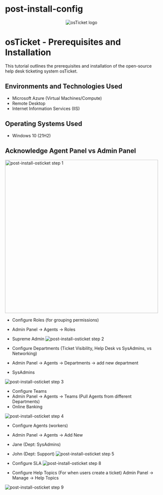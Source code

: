 # post-install-config
<p align="center">
<img src="https://i.imgur.com/Clzj7Xs.png" alt="osTicket logo"/>
</p>

<h1>osTicket - Prerequisites and Installation</h1>
This tutorial outlines the prerequisites and installation of the open-source help desk ticketing system osTicket.<br />

<h2>Environments and Technologies Used</h2>

- Microsoft Azure (Virtual Machines/Compute)
- Remote Desktop
- Internet Information Services (IIS)

<h2>Operating Systems Used </h2>

- Windows 10</b> (21H2)

<h2>Acknowledge Agent Panel vs Admin Panel
</h2>
<img width="504" alt="post-install-osticket step 1" src="https://github.com/user-attachments/assets/24dbd153-1bb1-4dec-9f58-0eaa1ff86f19" />

- Configure Roles (for grouping permissions)
- Admin Panel -> Agents -> Roles
- Supreme Admin
![post-install-osticket step 2](https://github.com/user-attachments/assets/ee44a0f0-d6bf-4afd-bb4d-a5534c644eea)

- Configure Departments (Ticket Visibility, Help Desk vs SysAdmins, vs Networking)
- Admin Panel -> Agents -> Departments -> add new department 
- SysAdmins

![post-install-osticket step 3](https://github.com/user-attachments/assets/459477d9-0388-47dc-b1a9-cbad1a039dfc)

- Configure Teams
- Admin Panel -> Agents -> Teams (Pull Agents from different Departments)
- Online Banking
  
![post-install-osticket step 4](https://github.com/user-attachments/assets/c41f39b9-5e80-49c3-9b48-47afabbc3eb8)

- Configure Agents (workers)
- Admin Panel -> Agents -> Add New
- Jane (Dept: SysAdmins)
- John (Dept: Support)
![post-install-osticket step 5](https://github.com/user-attachments/assets/c794055c-653c-4f4a-b2eb-98df57b0539b)

- Configure SLA
![post-install-osticket step 8](https://github.com/user-attachments/assets/1262343c-e09f-4879-9d6e-65bdb46323fd)

- Configure Help Topics (For when users create a ticket)
Admin Panel -> Manage -> Help Topics

![post-install-osticket step 9](https://github.com/user-attachments/assets/25c08ebc-8280-4d25-bda5-1bd2f78f3252)










